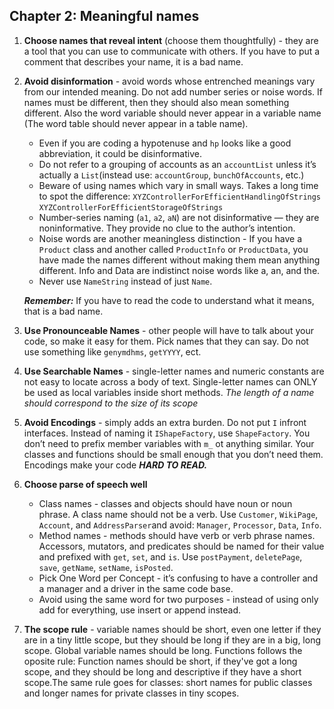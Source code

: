 ## Chapter 2: Meaningful names
1. **Choose names that reveal intent** (choose them thoughtfully) - they are a tool that you can use to communicate with others. If you have to put a comment that describes your name, it is a bad name.
    
2. **Avoid disinformation** - avoid words whose entrenched meanings vary from our intended meaning. Do not add number series or noise words. If names must be different, then they should also mean something different. Also the word variable should never appear in a variable name (The word table should never appear in a table name).
    - Even if you are coding a hypotenuse and ```hp``` looks like a good abbreviation, it could be disinformative.
    - Do not refer to a grouping of accounts as an ```accountList``` unless it’s actually a ```List```(instead use: ```accountGroup```, ```bunchOfAccounts```, etc.)
    - Beware of using names which vary in small ways. Takes a long time to spot the difference:
        ```XYZControllerForEfficientHandlingOfStrings```
        ```XYZControllerForEfficientStorageOfStrings```
    - Number-series naming (```a1```, ```a2```, ```aN```) are not disinformative — they are noninformative. They provide no clue to the author’s intention.
    - Noise words are another meaningless distinction - If you have a ```Product``` class and another called ```ProductInfo``` or ```ProductData```, you have made the names different without making them mean anything different. Info and Data are indistinct noise words like a, an, and the.
   - Never use ```NameString``` instead of just ```Name```.
        
    ***Remember:*** If you have to read the code to understand what it means, that is a bad name.

3. **Use Pronounceable Names** - other people will have to talk about your code, so make it easy for them. Pick names that they can say. Do not use something like ```genymdhms```, ```getYYYY```, ect.

4. **Use Searchable Names** - single-letter names and numeric constants are not easy to locate across a body of text. Single-letter names can ONLY be used as local variables inside short methods. *The length of a name should correspond to the size of its scope*

5. **Avoid Encodings** - simply adds an extra burden. Do not put ```I``` infront interfaces. Instead of naming it ```IShapeFactory```, use ```ShapeFactory```. You don’t need to prefix member variables with ```m_``` ot anything similar. Your classes and functions should be small enough that you don’t need them. Encodings make your code ***HARD TO READ.***

6. **Choose parse of speech well** 
   - Class names - classes and objects should have noun or noun phrase. A class name should not be a verb.
Use ```Customer```, ```WikiPage```, ```Account```, and ```AddressParser```and avoid: ```Manager```, ```Processor```, ```Data```, ```Info```.
   - Method names - methods should have verb or verb phrase names. Accessors, mutators, and predicates should be named for their value and prefixed with ```get```, ```set```, and ```is```. Use ```postPayment```, ```deletePage```, ```save```, ```getName```, ```setName```, ```isPosted```.
   - Pick One Word per Concept - it’s confusing to have a controller and a manager and a driver in the same code base.
   - Avoid using the same word for two purposes - instead of using only add for everything, use insert or append instead.

7. **The scope rule** - variable names should be short, even one letter if they are in a tiny little scope, but they should be long if they are in a big, long scope. Global variable names should be long. Functions follows the oposite rule: Function names should be short, if they've got a long scope, and they should be long and descriptive if they have a short scope.The same rule goes for classes: short names for public classes and longer names for private classes in tiny scopes.
